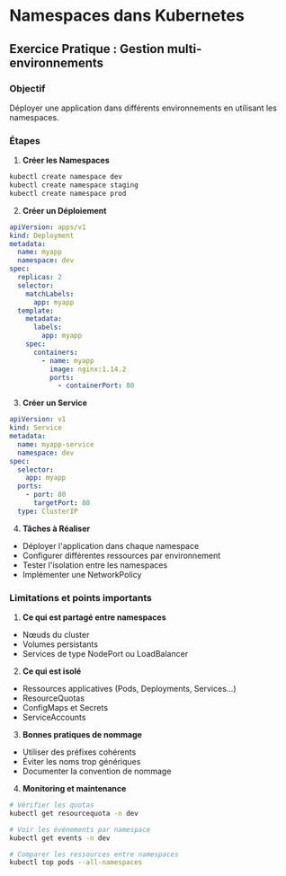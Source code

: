 # Namespaces dans Kubernetes

## Exercice Pratique : Gestion multi-environnements

### Objectif

Déployer une application dans différents environnements en utilisant les namespaces.

### Étapes

1. **Créer les Namespaces**

```bash
kubectl create namespace dev
kubectl create namespace staging
kubectl create namespace prod
```

2. **Créer un Déploiement**

```yaml
apiVersion: apps/v1
kind: Deployment
metadata:
  name: myapp
  namespace: dev
spec:
  replicas: 2
  selector:
    matchLabels:
      app: myapp
  template:
    metadata:
      labels:
        app: myapp
    spec:
      containers:
        - name: myapp
          image: nginx:1.14.2
          ports:
            - containerPort: 80
```

3. **Créer un Service**

```yaml
apiVersion: v1
kind: Service
metadata:
  name: myapp-service
  namespace: dev
spec:
  selector:
    app: myapp
  ports:
    - port: 80
      targetPort: 80
  type: ClusterIP
```

4. **Tâches à Réaliser**

- Déployer l'application dans chaque namespace
- Configurer différentes ressources par environnement
- Tester l'isolation entre les namespaces
- Implémenter une NetworkPolicy

### Limitations et points importants

1. **Ce qui est partagé entre namespaces**

- Nœuds du cluster
- Volumes persistants
- Services de type NodePort ou LoadBalancer

2. **Ce qui est isolé**

- Ressources applicatives (Pods, Deployments, Services...)
- ResourceQuotas
- ConfigMaps et Secrets
- ServiceAccounts

3. **Bonnes pratiques de nommage**

- Utiliser des préfixes cohérents
- Éviter les noms trop génériques
- Documenter la convention de nommage

4. **Monitoring et maintenance**

```bash
# Vérifier les quotas
kubectl get resourcequota -n dev

# Voir les événements par namespace
kubectl get events -n dev

# Comparer les ressources entre namespaces
kubectl top pods --all-namespaces
```